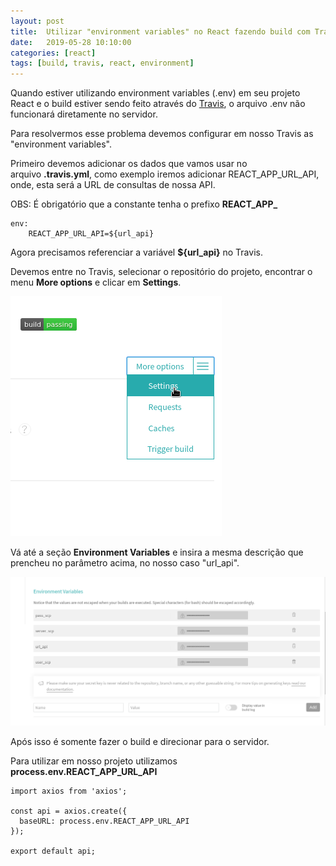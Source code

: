 ```yaml
---
layout: post
title:  Utilizar "environment variables" no React fazendo build com Travis
date:   2019-05-28 10:10:00
categories: [react]
tags: [build, travis, react, environment]
---
```


Quando estiver utilizando environment variables (.env) em seu projeto React e o build estiver sendo feito através do [Travis](https://travis-ci.org), o arquivo .env não funcionará diretamente no servidor.

Para resolvermos esse problema devemos configurar em nosso Travis as "environment variables".

Primeiro devemos adicionar os dados que vamos usar no arquivo **.travis.yml**, como exemplo iremos adicionar REACT_APP_URL_API, onde, esta será a URL de consultas de nossa API.

OBS: É obrigatório que a constante tenha o prefixo **REACT_APP_**

```
env:
    REACT_APP_URL_API=${url_api}
```
Agora precisamos referenciar a variável **${url_api}** no Travis.

Devemos entre no Travis, selecionar o repositório do projeto, encontrar o menu **More options** e clicar em **Settings**.

![Settings](/assets/Selecao_738.png)

Vá até a seção **Environment Variables** e insira a mesma descrição que prencheu no parâmetro acima, no nosso caso "url_api".

![Environment Variables](/assets/Selecao_739.png)

Após isso é somente fazer o build e direcionar para o servidor.

Para utilizar em nosso projeto utilizamos **process.env.REACT_APP_URL_API**
```
import axios from 'axios';

const api = axios.create({
  baseURL: process.env.REACT_APP_URL_API
});

export default api;
```
